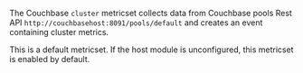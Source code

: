 The Couchbase `cluster` metricset collects data from Couchbase pools Rest API `http://couchbasehost:8091/pools/default` and creates an event containing cluster metrics.

This is a default metricset. If the host module is unconfigured, this metricset is enabled by default.
